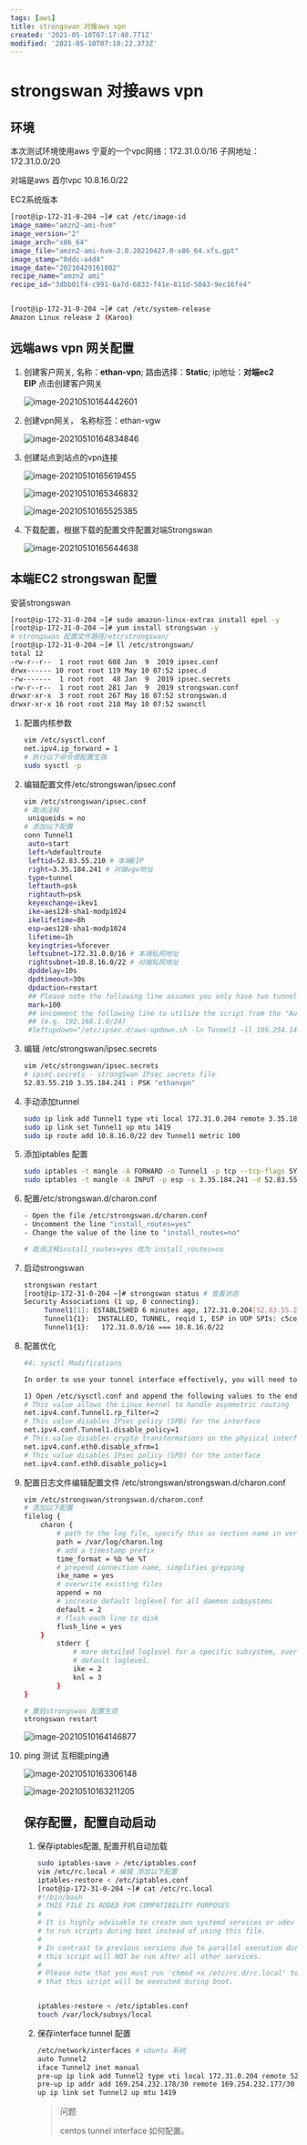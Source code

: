 ```yaml
---
tags: [aws]
title: strongswan 对接aws vpn
created: '2021-05-10T07:17:48.771Z'
modified: '2021-05-10T07:18:22.373Z'
---
```


# strongswan 对接aws vpn

## 环境

本次测试环境使用aws 宁夏的一个vpc网络：172.31.0.0/16 子网地址：172.31.0.0/20 

对端是aws 首尔vpc 10.8.16.0/22 

EC2系统版本

```bash
[root@ip-172-31-0-204 ~]# cat /etc/image-id
image_name="amzn2-ami-hvm"
image_version="2"
image_arch="x86_64"
image_file="amzn2-ami-hvm-2.0.20210427.0-x86_64.xfs.gpt"
image_stamp="0ddc-a4d4"
image_date="20210429161802"
recipe_name="amzn2 ami"
recipe_id="3dbb01f4-c991-6a7d-6833-f41e-811d-5043-9ec16fe4"


[root@ip-172-31-0-204 ~]# cat /etc/system-release
Amazon Linux release 2 (Karoo)
```

## 远端aws vpn 网关配置

1. 创建客户网关, 名称：**ethan-vpn**; 路由选择：**Static**; ip地址：**对端ec2 EIP** 点击创建客户网关

   ![image-20210510164442601](attachments/image-20210510164442601.png)

2. 创建vpn网关， 名称标签：ethan-vgw

   ![image-20210510164834846](attachments/image-20210510164834846.png)

3. 创建站点到站点的vpn连接

   ![image-20210510165619455](attachments/image-20210510165619455.png)

   ![image-20210510165346832](attachments/image-20210510165346832.png)

   ![image-20210510165525385](attachments/image-20210510165525385.png)

4. 下载配置，根据下载的配置文件配置对端Strongswan

   ![image-20210510165644638](attachments/image-20210510165644638.png)

   

## 本端EC2 strongswan 配置

安装strongswan

```bash
[root@ip-172-31-0-204 ~]# sudo amazon-linux-extras install epel -y
[root@ip-172-31-0-204 ~]# yum install strongswan -y
# strongswan 配置文件路径/etc/strongswan/
[root@ip-172-31-0-204 ~]# ll /etc/strongswan/
total 12
-rw-r--r--  1 root root 608 Jan  9  2019 ipsec.conf
drwx------ 10 root root 119 May 10 07:52 ipsec.d
-rw-------  1 root root  48 Jan  9  2019 ipsec.secrets
-rw-r--r--  1 root root 281 Jan  9  2019 strongswan.conf
drwxr-xr-x  3 root root 267 May 10 07:52 strongswan.d
drwxr-xr-x 16 root root 218 May 10 07:52 swanctl
```

1. 配置内核参数

   ```bash
   vim /etc/sysctl.conf
   net.ipv4.ip_forward = 1
   # 执行以下命令使配置生效
   sudo sysctl -p
   ```

2. 编辑配置文件/etc/strongswan/ipsec.conf

   ```bash
   vim /etc/strongswan/ipsec.conf
   # 取消注释
    uniqueids = no
   # 添加以下配置
   conn Tunnel1
   	auto=start
   	left=%defaultroute
   	leftid=52.83.55.210 # 本端EIP
   	right=3.35.184.241 # 对端vgw地址
   	type=tunnel
   	leftauth=psk
   	rightauth=psk
   	keyexchange=ikev1
   	ike=aes128-sha1-modp1024
   	ikelifetime=8h
   	esp=aes128-sha1-modp1024
   	lifetime=1h
   	keyingtries=%forever
   	leftsubnet=172.31.0.0/16 # 本端私网地址
   	rightsubnet=10.8.16.0/22 # 对端私网地址
   	dpddelay=10s
   	dpdtimeout=30s
   	dpdaction=restart
   	## Please note the following line assumes you only have two tunnels in your Strongswan configuration file. This "mark" value must be unique and may need to be changed based on other entries in your configuration file.
   	mark=100
   	## Uncomment the following line to utilize the script from the "Automated Tunnel Healhcheck and Failover" section. Ensure that the integer after "-m" matches the "mark" value above, and <VPC CIDR> is replaced with the CIDR of your VPC
   	## (e.g. 192.168.1.0/24)
   	#leftupdown="/etc/ipsec.d/aws-updown.sh -ln Tunnel1 -ll 169.254.149.94/30 -lr 169.254.149.93/30 -m 100 -r <VPC CIDR>"
   ```

3. 编辑 /etc/strongswan/ipsec.secrets 

   ```bash
   vim /etc/strongswan/ipsec.secrets
   # ipsec.secrets - strongSwan IPsec secrets file
   52.83.55.210 3.35.184.241 : PSK "ethanvpn"
   ```

4. 手动添加tunnel

   ```bash
   sudo ip link add Tunnel1 type vti local 172.31.0.204 remote 3.35.184.241 key 100
   sudo ip link set Tunnel1 up mtu 1419
   sudo ip route add 10.8.16.0/22 dev Tunnel1 metric 100
   ```

5. 添加iptables 配置

   ```bash
   sudo iptables -t mangle -A FORWARD -o Tunnel1 -p tcp --tcp-flags SYN,RST SYN -j TCPMSS --clamp-mss-to-pmtu
   sudo iptables -t mangle -A INPUT -p esp -s 3.35.184.241 -d 52.83.55.210 -j MARK --set-xmark 100
   ```

6. 配置/etc/strongswan.d/charon.conf

   ```bash
   - Open the file /etc/strongswan.d/charon.conf
   - Uncomment the line "install_routes=yes"
   - Change the value of the line to "install_routes=no"
   
   # 取消注释install_routes=yes 改为 install_routes=no
   ```

7. 启动strongswan

   ```bash
   strongswan restart
   [root@ip-172-31-0-204 ~]# strongswan status # 查看状态
   Security Associations (1 up, 0 connecting):
        Tunnel1[1]: ESTABLISHED 6 minutes ago, 172.31.0.204[52.83.55.210]...3.35.184.241[3.35.184.241]
        Tunnel1{1}:  INSTALLED, TUNNEL, reqid 1, ESP in UDP SPIs: c5ce7203_i ca33008a_o
        Tunnel1{1}:   172.31.0.0/16 === 10.8.16.0/22
   ```

8. 配置优化

   ```bash
   #4: sysctl Modifications
   
   In order to use your tunnel interface effectively, you will need to do some additional sysctl modifications.
   
   1) Open /etc/sysctl.conf and append the following values to the end of the file. Replace <PHYSICAL INTERFACE> with the name of the physical interface your logical tunnel interface resides on (e.g. eth0). 
   # This value allows the Linux kernel to handle asymmetric routing
   net.ipv4.conf.Tunnel1.rp_filter=2
   # This value disables IPsec policy (SPD) for the interface
   net.ipv4.conf.Tunnel1.disable_policy=1
   # This value disables crypto transformations on the physical interface
   net.ipv4.conf.eth0.disable_xfrm=1
   # This value disables IPsec policy (SPD) for the interface
   net.ipv4.conf.eth0.disable_policy=1
   ```

   

9. 配置日志文件编辑配置文件 /etc/strongswan/strongswan.d/charon.conf

   ```bash
   vim /etc/strongswan/strongswan.d/charon.conf
   # 添加以下配置
   filelog {
       charon {
           # path to the log file, specify this as section name in versions prior to 5.7.0
           path = /var/log/charon.log
           # add a timestamp prefix
           time_format = %b %e %T
           # prepend connection name, simplifies grepping
           ike_name = yes
           # overwrite existing files
           append = no
           # increase default loglevel for all daemon subsystems
           default = 2
           # flush each line to disk
           flush_line = yes
       }
           stderr {
               # more detailed loglevel for a specific subsystem, overriding the
               # default loglevel.
               ike = 2
               knl = 3
           }
   }
   
   # 重启strongswan 配置生效
   strongswan restart
   ```

   ![image-20210510164146877](attachments/image-20210510164146877.png)

10. ping 测试 互相能ping通

    ![image-20210510163306148](attachments/image-20210510163306148.png)

    ![image-20210510163211205](attachments/image-20210510163211205.png)

    

    

    ## 保存配置，配置自动启动

    1. 保存iptables配置, 配置开机自动加载

       ```bash
       sudo iptables-save > /etc/iptables.conf
       vim /etc/rc.local # 编辑 添加以下配置
       iptables-restore < /etc/iptables.conf
       [root@ip-172-31-0-204 ~]# cat /etc/rc.local
       #!/bin/bash
       # THIS FILE IS ADDED FOR COMPATIBILITY PURPOSES
       #
       # It is highly advisable to create own systemd services or udev rules
       # to run scripts during boot instead of using this file.
       #
       # In contrast to previous versions due to parallel execution during boot
       # this script will NOT be run after all other services.
       #
       # Please note that you must run 'chmod +x /etc/rc.d/rc.local' to ensure
       # that this script will be executed during boot.
       
       
       iptables-restore < /etc/iptables.conf
       touch /var/lock/subsys/local
       ```

    2. 保存interface tunnel 配置

       ```bash
       /etc/network/interfaces # ubuntu 系统
       auto Tunnel2
       iface Tunnel2 inet manual
       pre-up ip link add Tunnel2 type vti local 172.31.0.204 remote 52.79.166.65 key 200
       pre-up ip addr add 169.254.232.178/30 remote 169.254.232.177/30 dev Tunnel2
       up ip link set Tunnel2 up mtu 1419
       
       ```

       > 问题
       >
       > centos tunnel interface 如何配置。

    

